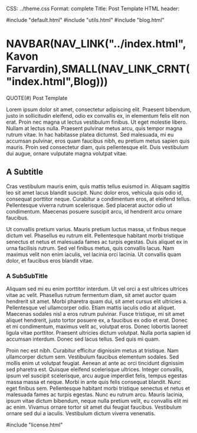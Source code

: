 CSS: ../theme.css
Format: complete
Title: Post Template
HTML header: <link rel="icon" type="image/png" href="../images/duck.png" />

#include "default.html"
#include "utils.html"
#include "blog.html"

NAVBAR(NAV_LINK("../index.html",Kavon Farvardin),SMALL(NAV_LINK_CRNT("index.html",Blog)))
====================

<!-- handy guide: https://github.com/fletcher/MultiMarkdown/wiki/MultiMarkdown-Syntax-Guide -->

QUOTE(#) Post Template

Lorem ipsum dolor sit amet, consectetur adipiscing elit. Praesent bibendum, justo in sollicitudin eleifend, odio ex convallis ex, in elementum felis elit non erat. Proin nec magna ut lectus vestibulum finibus. Ut eget molestie libero. Nullam at lectus nulla. Praesent pulvinar metus arcu, quis tempor magna rutrum vitae. In hac habitasse platea dictumst. Sed malesuada, mi eu accumsan pulvinar, eros quam faucibus nibh, eu pretium metus sapien quis mauris. Proin sed consectetur diam, quis pellentesque elit. Duis vestibulum dui augue, ornare vulputate magna volutpat vitae.

## A Subtitle

Cras vestibulum mauris enim, quis mattis tellus euismod in. Aliquam sagittis leo sit amet lacus blandit suscipit. Nunc dolor eros, vehicula quis odio id, consequat porttitor neque. Curabitur a condimentum eros, at eleifend tellus. Pellentesque viverra rutrum scelerisque. Sed placerat auctor odio ut condimentum. Maecenas posuere suscipit arcu, id hendrerit arcu ornare faucibus.

Ut convallis pretium varius. Mauris pretium luctus massa, ut finibus neque dictum vel. Phasellus eu rutrum elit. Pellentesque habitant morbi tristique senectus et netus et malesuada fames ac turpis egestas. Duis aliquet ex in urna facilisis rutrum. Sed vel finibus metus, quis convallis lacus. Nam maximus velit non enim iaculis, vel lacinia orci lacinia. Ut convallis quam dolor, et faucibus eros blandit vitae.

### A SubSubTitle

Aliquam sed mi eu enim porttitor interdum. Ut vel orci a est ultrices ultrices vitae ac velit. Phasellus rutrum fermentum diam, sit amet auctor quam hendrerit sit amet. Morbi pharetra quam dui, sit amet cursus elit ultricies a. Pellentesque vel ullamcorper odio. Etiam mattis iaculis odio at aliquet. Maecenas sodales nisl a eros rutrum pulvinar. Fusce tristique, mi sit amet aliquet hendrerit, justo tortor posuere ex, a faucibus ex odio et erat. Donec et mi condimentum, maximus velit ac, volutpat eros. Donec lobortis laoreet ligula vitae porttitor. Praesent ultricies dictum volutpat. Nulla porta sapien id accumsan interdum. Donec sed lacus tellus. Sed quis mi quam.

Proin nec est nibh. Curabitur efficitur dignissim metus at tristique. Nam ullamcorper dictum sem. Vestibulum faucibus elementum sodales. Sed mollis enim ut volutpat feugiat. Aenean at ante ac orci tincidunt dignissim sed pharetra est. Quisque eleifend scelerisque ultrices. Integer convallis, ipsum vel suscipit scelerisque, arcu augue imperdiet felis, tempus egestas massa massa et neque. Morbi in ante quis felis consequat blandit. Nunc eget finibus sem. Pellentesque habitant morbi tristique senectus et netus et malesuada fames ac turpis egestas. Nunc eu rutrum arcu. Mauris lacinia, ipsum vitae dictum bibendum, neque nulla pretium velit, eu convallis elit mi ac enim. Vivamus ornare tortor sit amet dui feugiat faucibus. Vestibulum ornare sed dui a iaculis. Vestibulum dictum viverra venenatis.

#include "license.html"
